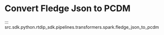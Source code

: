 # Convert Fledge Json to PCDM
::: src.sdk.python.rtdip_sdk.pipelines.transformers.spark.fledge_json_to_pcdm